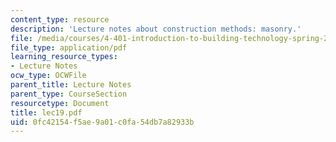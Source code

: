 ```yaml
---
content_type: resource
description: 'Lecture notes about construction methods: masonry.'
file: /media/courses/4-401-introduction-to-building-technology-spring-2006/0fc42154f5ae9a01c0fa54db7a82933b_lec19.pdf
file_type: application/pdf
learning_resource_types:
- Lecture Notes
ocw_type: OCWFile
parent_title: Lecture Notes
parent_type: CourseSection
resourcetype: Document
title: lec19.pdf
uid: 0fc42154-f5ae-9a01-c0fa-54db7a82933b
---
```

